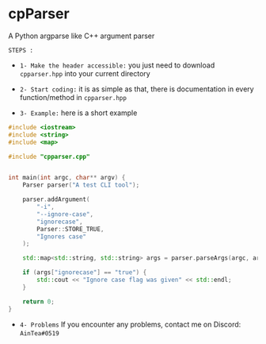 # cpParser
A Python argparse like C++ argument parser


`STEPS :`

- `1- Make the header accessible:` you just need to download `cpparser.hpp` into your current directory

- `2- Start coding:` it is as simple as that, there is documentation in every function/method in `cpparser.hpp`

- `3- Example:` here is a short example
```cpp
#include <iostream>
#include <string>
#include <map>

#include "cpparser.cpp"


int main(int argc, char** argv) {
    Parser parser("A test CLI tool");

    parser.addArgument(
        "-i",
        "--ignore-case",
        "ignorecase",
        Parser::STORE_TRUE,
        "Ignores case"
    );

    std::map<std::string, std::string> args = parser.parseArgs(argc, argv);

    if (args["ignorecase"] == "true") {
        std::cout << "Ignore case flag was given" << std::endl;
    }

    return 0;
}
```

- `4- Problems`
If you encounter any problems, contact me on Discord: `AinTea#0519`